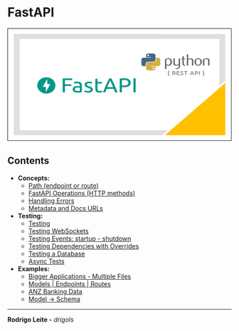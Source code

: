 # FastAPI

![logo](res/logo.png)

## Contents

 - **Concepts:**
   - [Path (endpoint or route)](modules/path.md)
   - [FastAPI Operations (HTTP methods)](modules/operations.md)
   - [Handling Errors](https://fastapi.tiangolo.com/tutorial/handling-errors/)
   - [Metadata and Docs URLs](https://fastapi.tiangolo.com/tutorial/metadata/)
 - **Testing:**
   - [Testing](https://fastapi.tiangolo.com/tutorial/testing/)
   - [Testing WebSockets](https://fastapi.tiangolo.com/advanced/testing-websockets/)
   - [Testing Events: startup - shutdown](https://fastapi.tiangolo.com/advanced/testing-events/)
   - [Testing Dependencies with Overrides](https://fastapi.tiangolo.com/advanced/testing-dependencies/)
   - [Testing a Database](https://fastapi.tiangolo.com/advanced/testing-database/)
   - [Async Tests](https://fastapi.tiangolo.com/advanced/async-tests/)
 - **Examples:**
   - [Bigger Applications - Multiple Files](https://fastapi.tiangolo.com/tutorial/bigger-applications/)
   - [Models | Endpoints | Routes](modules/examples/sample-fastapi-mysql-app)
   - [ANZ Banking Data](modules/examples/banking-data)
   - [Model → Schema](modules/model-schema.md)

---

**Rodrigo Leite -** *drigols*

